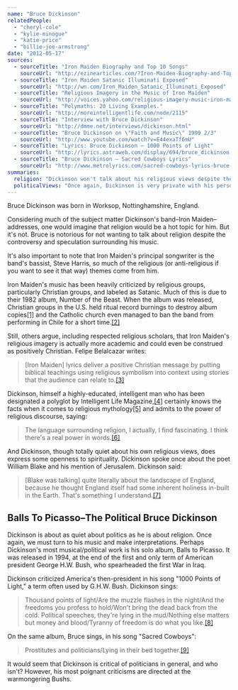 ```yaml
---
name: "Bruce Dickinson"
relatedPeople:
  - "cheryl-cole"
  - "kylie-minogue"
  - "katie-price"
  - "billie-joe-armstrong"
date: "2012-05-17"
sources:
  - sourceTitle: "Iron Maiden Biography and Top 10 Songs"
    sourceUrl: "http://ezinearticles.com/?Iron-Maiden-Biography-and-Top-10-Songs&id=1053999"
  - sourceTitle: "Iron Maiden Satanic Illuminati Exposed"
    sourceUrl: "http://wn.com/Iron_Maiden_Satanic_Illuminati_Exposed"
  - sourceTitle: "Religious Imagery in the Music of Iron Maiden"
    sourceUrl: "http://voices.yahoo.com/religious-imagery-music-iron-maiden-4259317.html?cat=33"
  - sourceTitle: "Polymaths: 20 Living Examples."
    sourceUrl: "http://moreintelligentlife.com/node/2115"
  - sourceTitle: "Interview with Bruce Dickinson"
    sourceUrl: "http://dmme.net/interviews/dickinson.html"
  - sourceTitle: "Bruce Dickinson on \"Faith and Music\" 1999 2/3"
    sourceUrl: "http://www.youtube.com/watch?v=E44exaTf6mU"
  - sourceTitle: "Lyrics: Bruce Dickinson – 1000 Points of Light"
    sourceUrl: "http://lyrics.astraweb.com/display/694/bruce_dickinson..balls_to_picasso..1000_points_of_light.html"
  - sourceTitle: "Bruce Dickinson – Sacred Cowboys Lyrics"
    sourceUrl: "http://www.metrolyrics.com/sacred-cowboys-lyrics-bruce-dickinson.html"
summaries:
  religion: "Dickinson won't talk about his religious views despite the controversy surrounding his band, Iron Maiden regarding religious themes. He does seem to have some sort of spiritual center."
  politicalViews: "Once again, Dickinson is very private with his personal views. His music is the greatest clue to his feelings on politics and society--and his music points to a sort of liberal, anti-war, anti-Bush view."
---
```


Bruce Dickinson was born in Worksop, Nottinghamshire, England.

Considering much of the subject matter Dickinson's band–Iron Maiden–addresses, one would imagine that religion would be a hot topic for him. But it's not. Bruce is notorious for not wanting to talk about religion despite the controversy and speculation surrounding his music.

It's also important to note that Iron Maiden's principal songwriter is the band's bassist, Steve Harris, so much of the religious (or anti-religious if you want to see it that way) themes come from him.

Iron Maiden's music has been heavily criticized by religious groups, particularly Christian groups, and labeled as Satanic. Much of this is due to their 1982 album, Number of the Beast. When the album was released, Christian groups in the U.S. held ritual record burnings to destroy album copies<a class="source-citation" href="#http%3A%2F%2Fezinearticles.com%2F%3FIron-Maiden-Biography-and-Top-10-Songs%26id%3D1053999" title="Iron Maiden Biography and Top 10 Songs">[1]</a> and the Catholic church even managed to ban the band from performing in Chile for a short time.<a class="source-citation" href="#http%3A%2F%2Fwn.com%2FIron_Maiden_Satanic_Illuminati_Exposed" title="Iron Maiden Satanic Illuminati Exposed">[2]</a>

Still, others argue, including respected religious scholars, that Iron Maiden's religious imagery is actually more academic and could even be construed as positively Christian. Felipe Belalcazar writes:

>[Iron Maiden] lyrics deliver a positive Christian message by putting biblical teachings using religious symbolism into context using stories that the audience can relate to.<a class="source-citation" href="#http%3A%2F%2Fvoices.yahoo.com%2Freligious-imagery-music-iron-maiden-4259317.html%3Fcat%3D33" title="Religious Imagery in the Music of Iron Maiden">[3]</a>

Dickinson, himself a highly-educated, intelligent man who has been designated a polyglot by Intelligent Life Magazine,<a class="source-citation" href="#http%3A%2F%2Fmoreintelligentlife.com%2Fnode%2F2115" title="Polymaths: 20 Living Examples.">[4]</a> certainly knows the facts when it comes to religious mythology<a class="source-citation" href="#http%3A%2F%2Fdmme.net%2Finterviews%2Fdickinson.html" title="Interview with Bruce Dickinson">[5]</a> and admits to the power of religious discourse, saying:

>The language surrounding religion, I actually, I find fascinating. I think there's a real power in words.<a class="source-citation" href="#http%3A%2F%2Fwww.youtube.com%2Fwatch%3Fv%3DE44exaTf6mU" title="Bruce Dickinson on &quot;Faith and Music&quot; 1999 2/3">[6]</a>

And Dickinson, though totally quiet about his own religious views, does express some openness to spirituality. Dickinson spoke once about the poet William Blake and his mention of Jerusalem. Dickinson said:

>[Blake was talking] quite literally about the landscape of England, because he thought England itself had some inherent holiness in-built in the Earth. That's something I understand.<a class="source-citation" href="#http%3A%2F%2Fwww.youtube.com%2Fwatch%3Fv%3DE44exaTf6mU" title="Bruce Dickinson on &quot;Faith and Music&quot; 1999 2/3">[7]</a>

## Balls To Picasso–The Political Bruce Dickinson

Dickinson is about as quiet about politics as he is about religion. Once again, we must turn to his music and make interpretations. Perhaps Dickinson's most musical/political work is his solo album, Balls to Picasso. It was released in 1994, at the end of the first and only term of American president George H.W. Bush, who spearheaded the first War in Iraq.

Dickinson criticized America's then-president in his song "1000 Points of Light," a term often used by G.H.W. Bush. Dickinson sings:

>Thousand points of light/Are the muzzle flashes in the night/And the freedoms you profess to hold/Won't bring the dead back from the cold. Political speeches, they're lying in the mud/Nothing else matters but money and blood/Tyranny of freedom is do what you like.<a class="source-citation" href="#http%3A%2F%2Flyrics.astraweb.com%2Fdisplay%2F694%2Fbruce_dickinson..balls_to_picasso..1000_points_of_light.html" title="Lyrics: Bruce Dickinson – 1000 Points of Light">[8]</a>

On the same album, Bruce sings, in his song "Sacred Cowboys":

>Prostitutes and politicians/Lying in their bed together.<a class="source-citation" href="#http%3A%2F%2Fwww.metrolyrics.com%2Fsacred-cowboys-lyrics-bruce-dickinson.html" title="Bruce Dickinson – Sacred Cowboys Lyrics">[9]</a>

It would seem that Dickinson is critical of politicians in general, and who isn't? However, his most poignant criticisms are directed at the warmongering Bushs.